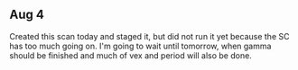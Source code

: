 ## Aug 4

Created this scan today and staged it, but did not run it yet because the SC has too much going on. I'm going to wait until tomorrow, when gamma should be finished and much of vex and period will also be done.